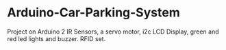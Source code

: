 # Arduino-Car-Parking-System
Project on Arduino 
2 IR Sensors, a servo motor, i2c LCD Display, green and red led lights and buzzer. RFID set. 
